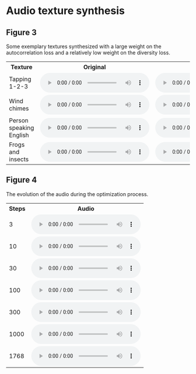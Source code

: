 # Audio texture synthesis

## Figure 3

Some exemplary textures synthesized with a large weight on the autocorrelation
loss and a relatively low weight on the diversity loss.

<center>

<table>

<tr>
  <th>Texture</th>
  <th>Original</th>
  <th>Synthesized</th>
</tr>

<tr>
<td>Tapping 1-2-3</td>
<td>
  <audio controls>
    <source src="assets/fig3/Tapping_1-2-3/original.ogg">
    <source src="assets/fig3/Tapping_1-2-3/original.mp3">
    <source src="assets/fig3/Tapping_1-2-3/original.wav">
  </audio>
</td>
<td>
  <audio controls>
    <source src="assets/fig3/Tapping_1-2-3/synth.ogg">
    <source src="assets/fig3/Tapping_1-2-3/synth.mp3">
    <source src="assets/fig3/Tapping_1-2-3/synth.wav">
  </audio>
</td>
</tr>

<tr>
<td>Wind chimes</td>
<td>
  <audio controls>
    <source src="assets/fig3/Wind_chimes/original.ogg">
    <source src="assets/fig3/Wind_chimes/original.mp3">
    <source src="assets/fig3/Wind_chimes/original.wav">
  </audio>
</td>
<td>
  <audio controls>
    <source src="assets/fig3/Wind_chimes/synth.ogg">
    <source src="assets/fig3/Wind_chimes/synth.mp3">
    <source src="assets/fig3/Wind_chimes/synth.wav">
  </audio>
</td>
</tr>

<tr>
<td>Person speaking English</td>
<td>
  <audio controls>
    <source src="assets/fig3/Person_speaking_English/original.ogg">
    <source src="assets/fig3/Person_speaking_English/original.mp3">
    <source src="assets/fig3/Person_speaking_English/original.wav">
  </audio>
</td>
<td>
  <audio controls>
    <source src="assets/fig3/Person_speaking_English/synth.ogg">
    <source src="assets/fig3/Person_speaking_English/synth.mp3">
    <source src="assets/fig3/Person_speaking_English/synth.wav">
  </audio>
</td>
</tr>

<tr>
<td>Frogs and insects</td>
<td>
  <audio controls>
    <source src="assets/fig3/Frogs_and_insects/original.ogg">
    <source src="assets/fig3/Frogs_and_insects/original.mp3">
    <source src="assets/fig3/Frogs_and_insects/original.wav">
  </audio>
</td>
<td>
  <audio controls>
    <source src="assets/fig3/Frogs_and_insects/synth.ogg">
    <source src="assets/fig3/Frogs_and_insects/synth.mp3">
    <source src="assets/fig3/Frogs_and_insects/synth.wav">
  </audio>
</td>
</tr>
</table>
</center>

## Figure 4

The evolution of the audio during the optimization process.

<center>
<table>

<tr>
  <th>Steps</th>
  <th>Audio</th>
</tr>

<tr>
<td>3</td>
<td>
  <audio controls>
    <source src="assets/fig4/step3.ogg">
    <source src="assets/fig4/step3.mp3">
    <source src="assets/fig4/step3.wav">
  </audio>
</td>
</tr>

<tr>
<td>10</td>
<td>
  <audio controls>
    <source src="assets/fig4/step10.ogg">
    <source src="assets/fig4/step10.mp3">
    <source src="assets/fig4/step10.wav">
  </audio>
</td>
</tr>

<tr>
<td>30</td>
<td>
  <audio controls>
    <source src="assets/fig4/step30.ogg">
    <source src="assets/fig4/step30.mp3">
    <source src="assets/fig4/step30.wav">
  </audio>
</td>
</tr>

<tr>
<td>100</td>
<td>
  <audio controls>
    <source src="assets/fig4/step100.ogg">
    <source src="assets/fig4/step100.mp3">
    <source src="assets/fig4/step100.wav">
  </audio>
</td>
</tr>

<tr>
<td>300</td>
<td>
  <audio controls>
    <source src="assets/fig4/step300.ogg">
    <source src="assets/fig4/step300.mp3">
    <source src="assets/fig4/step300.wav">
  </audio>
</td>
</tr>

<tr>
<td>1000</td>
<td>
  <audio controls>
    <source src="assets/fig4/step1000.ogg">
    <source src="assets/fig4/step1000.mp3">
    <source src="assets/fig4/step1000.wav">
  </audio>
</td>
</tr>

<tr>
<td>1768</td>
<td>
  <audio controls>
    <source src="assets/fig4/step1768.ogg">
    <source src="assets/fig4/step1768.mp3">
    <source src="assets/fig4/step1768.wav">
  </audio>
</td>
</tr>

</table>
</center>
